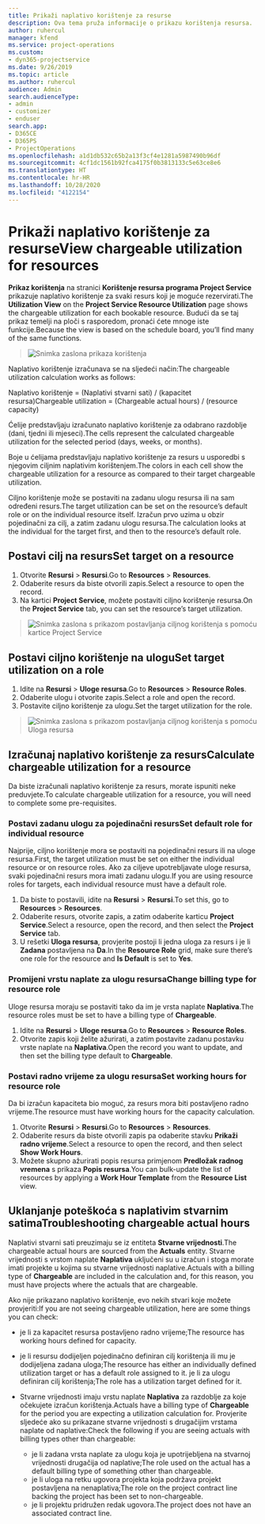 ```yaml
---
title: Prikaži naplativo korištenje za resurse
description: Ova tema pruža informacije o prikazu korištenja resursa.
author: ruhercul
manager: kfend
ms.service: project-operations
ms.custom:
- dyn365-projectservice
ms.date: 9/26/2019
ms.topic: article
ms.author: ruhercul
audience: Admin
search.audienceType:
- admin
- customizer
- enduser
search.app:
- D365CE
- D365PS
- ProjectOperations
ms.openlocfilehash: a1d1db532c65b2a13f3cf4e1281a5987490b96df
ms.sourcegitcommit: 4cf1dc1561b92fca4175f0b3813133c5e63ce8e6
ms.translationtype: HT
ms.contentlocale: hr-HR
ms.lasthandoff: 10/28/2020
ms.locfileid: "4122154"
---
```

# <a name="view-chargeable-utilization-for-resources"></a><span data-ttu-id="98bd1-103">Prikaži naplativo korištenje za resurse</span><span class="sxs-lookup"><span data-stu-id="98bd1-103">View chargeable utilization for resources</span></span>
 
<span data-ttu-id="98bd1-104">**Prikaz korištenja** na stranici **Korištenje resursa programa Project Service** prikazuje naplativo korištenje za svaki resurs koji je moguće rezervirati.</span><span class="sxs-lookup"><span data-stu-id="98bd1-104">The **Utilization View** on the **Project Service Resource Utilization** page shows the chargeable utilization for each bookable resource.</span></span> <span data-ttu-id="98bd1-105">Budući da se taj prikaz temelji na ploči s rasporedom, pronaći ćete mnoge iste funkcije.</span><span class="sxs-lookup"><span data-stu-id="98bd1-105">Because the view is based on the schedule board, you’ll find many of the same functions.</span></span>

> ![Snimka zaslona prikaza korištenja](media/FAQ-utilization-1.png)
 

<span data-ttu-id="98bd1-107">Naplativo korištenje izračunava se na sljedeći način:</span><span class="sxs-lookup"><span data-stu-id="98bd1-107">The chargeable utilization calculation works as follows:</span></span>

   <span data-ttu-id="98bd1-108">Naplativo korištenje = (Naplativi stvarni sati) / (kapacitet resursa)</span><span class="sxs-lookup"><span data-stu-id="98bd1-108">Chargeable utilization = (Chargeable actual hours) / (resource capacity)</span></span>

<span data-ttu-id="98bd1-109">Ćelije predstavljaju izračunato naplativo korištenje za odabrano razdoblje (dani, tjedni ili mjeseci).</span><span class="sxs-lookup"><span data-stu-id="98bd1-109">The cells represent the calculated chargeable utilization for the selected period (days, weeks, or months).</span></span>

<span data-ttu-id="98bd1-110">Boje u ćelijama predstavljaju naplativo korištenje za resurs u usporedbi s njegovim ciljnim naplativim korištenjem.</span><span class="sxs-lookup"><span data-stu-id="98bd1-110">The colors in each cell show the chargeable utilization for a resource as compared to their target chargeable utilization.</span></span> 

<span data-ttu-id="98bd1-111">Ciljno korištenje može se postaviti na zadanu ulogu resursa ili na sam određeni resurs.</span><span class="sxs-lookup"><span data-stu-id="98bd1-111">The target utilization can be set on the resource’s default role or on the individual resource itself.</span></span> <span data-ttu-id="98bd1-112">Izračun prvo uzima u obzir pojedinačni za cilj, a zatim zadanu ulogu resursa.</span><span class="sxs-lookup"><span data-stu-id="98bd1-112">The calculation looks at the individual for the target first, and then to the resource’s default role.</span></span>

## <a name="set-target-on-a-resource"></a><span data-ttu-id="98bd1-113">Postavi cilj na resurs</span><span class="sxs-lookup"><span data-stu-id="98bd1-113">Set target on a resource</span></span>

1. <span data-ttu-id="98bd1-114">Otvorite **Resursi** \> **Resursi**.</span><span class="sxs-lookup"><span data-stu-id="98bd1-114">Go to **Resources** \> **Resources**.</span></span> 
2. <span data-ttu-id="98bd1-115">Odaberite resurs da biste otvorili zapis.</span><span class="sxs-lookup"><span data-stu-id="98bd1-115">Select a resource to open the record.</span></span> 
3. <span data-ttu-id="98bd1-116">Na kartici **Project Service**, možete postaviti ciljno korištenje resursa.</span><span class="sxs-lookup"><span data-stu-id="98bd1-116">On the **Project Service** tab, you can set the resource’s target utilization.</span></span>

> ![Snimka zaslona s prikazom postavljanja ciljnog korištenja s pomoću kartice Project Service](media/FAQ-utilization-2.png)
 
## <a name="set-target-utilization-on-a-role"></a><span data-ttu-id="98bd1-118">Postavi ciljno korištenje na ulogu</span><span class="sxs-lookup"><span data-stu-id="98bd1-118">Set target utilization on a role</span></span>

1. <span data-ttu-id="98bd1-119">Idite na **Resursi** \> **Uloge resursa**.</span><span class="sxs-lookup"><span data-stu-id="98bd1-119">Go to **Resources** \> **Resource Roles**.</span></span> 
2. <span data-ttu-id="98bd1-120">Odaberite ulogu i otvorite zapis.</span><span class="sxs-lookup"><span data-stu-id="98bd1-120">Select a role and open the record.</span></span> 
3. <span data-ttu-id="98bd1-121">Postavite ciljno korištenje za ulogu.</span><span class="sxs-lookup"><span data-stu-id="98bd1-121">Set the target utilization for the role.</span></span>

> ![Snimka zaslona s prikazom postavljanja ciljnog korištenja s pomoću Uloga resursa](media/FAQ-utilization-3.png)
 
## <a name="calculate-chargeable-utilization-for-a-resource"></a><span data-ttu-id="98bd1-123">Izračunaj naplativo korištenje za resurs</span><span class="sxs-lookup"><span data-stu-id="98bd1-123">Calculate chargeable utilization for a resource</span></span>

<span data-ttu-id="98bd1-124">Da biste izračunali naplativo korištenje za resurs, morate ispuniti neke preduvjete.</span><span class="sxs-lookup"><span data-stu-id="98bd1-124">To calculate chargeable utilization for a resource, you will need to complete some pre-requisites.</span></span> 

### <a name="set-default-role-for-individual-resource"></a><span data-ttu-id="98bd1-125">Postavi zadanu ulogu za pojedinačni resurs</span><span class="sxs-lookup"><span data-stu-id="98bd1-125">Set default role for individual resource</span></span>

<span data-ttu-id="98bd1-126">Najprije, ciljno korištenje mora se postaviti na pojedinačni resurs ili na uloge resursa.</span><span class="sxs-lookup"><span data-stu-id="98bd1-126">First, the target utilization must be set on either the individual resource or on resource roles.</span></span> <span data-ttu-id="98bd1-127">Ako za ciljeve upotrebljavate uloge resursa, svaki pojedinačni resurs mora imati zadanu ulogu.</span><span class="sxs-lookup"><span data-stu-id="98bd1-127">If you are using resource roles for targets, each individual resource must have a default role.</span></span> 

1. <span data-ttu-id="98bd1-128">Da biste to postavili, idite na **Resursi** \> **Resursi**.</span><span class="sxs-lookup"><span data-stu-id="98bd1-128">To set this, go to **Resources** \> **Resources**.</span></span> 
2. <span data-ttu-id="98bd1-129">Odaberite resurs, otvorite zapis, a zatim odaberite karticu **Project Service**.</span><span class="sxs-lookup"><span data-stu-id="98bd1-129">Select a resource, open the record, and then select the **Project Service** tab.</span></span> 
3. <span data-ttu-id="98bd1-130">U rešetki **Uloga resursa**, provjerite postoji li jedna uloga za resurs i je li **Zadana** postavljena na **Da**.</span><span class="sxs-lookup"><span data-stu-id="98bd1-130">In the **Resource Role** grid, make sure there’s one role for the resource and **Is Default** is set to **Yes**.</span></span>
 
### <a name="change-billing-type-for-resource-role"></a><span data-ttu-id="98bd1-131">Promijeni vrstu naplate za ulogu resursa</span><span class="sxs-lookup"><span data-stu-id="98bd1-131">Change billing type for resource role</span></span>

<span data-ttu-id="98bd1-132">Uloge resursa moraju se postaviti tako da im je vrsta naplate **Naplativa**.</span><span class="sxs-lookup"><span data-stu-id="98bd1-132">The resource roles must be set to have a billing type of **Chargeable**.</span></span> 

1. <span data-ttu-id="98bd1-133">Idite na **Resursi** \> **Uloge resursa**.</span><span class="sxs-lookup"><span data-stu-id="98bd1-133">Go to **Resources** \> **Resource Roles**.</span></span> 
2. <span data-ttu-id="98bd1-134">Otvorite zapis koji želite ažurirati, a zatim postavite zadanu postavku vrste naplate na **Naplativa**.</span><span class="sxs-lookup"><span data-stu-id="98bd1-134">Open the record you want to update, and then set the billing type default to **Chargeable**.</span></span>

### <a name="set-working-hours-for-resource-role"></a><span data-ttu-id="98bd1-135">Postavi radno vrijeme za ulogu resursa</span><span class="sxs-lookup"><span data-stu-id="98bd1-135">Set working hours for resource role</span></span>
 
<span data-ttu-id="98bd1-136">Da bi izračun kapaciteta bio moguć, za resurs mora biti postavljeno radno vrijeme.</span><span class="sxs-lookup"><span data-stu-id="98bd1-136">The resource must have working hours for the capacity calculation.</span></span> 

1. <span data-ttu-id="98bd1-137">Otvorite **Resursi** \> **Resursi**.</span><span class="sxs-lookup"><span data-stu-id="98bd1-137">Go to **Resources** \> **Resources**.</span></span> 
2. <span data-ttu-id="98bd1-138">Odaberite resurs da biste otvorili zapis pa odaberite stavku **Prikaži radno vrijeme**.</span><span class="sxs-lookup"><span data-stu-id="98bd1-138">Select a resource to open the record, and then select **Show Work Hours**.</span></span> 
3. <span data-ttu-id="98bd1-139">Možete skupno ažurirati popis resursa primjenom **Predložak radnog vremena** s prikaza **Popis resursa**.</span><span class="sxs-lookup"><span data-stu-id="98bd1-139">You can bulk-update the list of resources by applying a **Work Hour Template** from the **Resource List** view.</span></span>

## <a name="troubleshooting-chargeable-actual-hours"></a><span data-ttu-id="98bd1-140">Uklanjanje poteškoća s naplativim stvarnim satima</span><span class="sxs-lookup"><span data-stu-id="98bd1-140">Troubleshooting chargeable actual hours</span></span>

<span data-ttu-id="98bd1-141">Naplativi stvarni sati preuzimaju se iz entiteta **Stvarne vrijednosti**.</span><span class="sxs-lookup"><span data-stu-id="98bd1-141">The chargeable actual hours are sourced from the **Actuals** entity.</span></span> <span data-ttu-id="98bd1-142">Stvarne vrijednosti s vrstom naplate **Naplativa** uključeni su u izračun i stoga morate imati projekte u kojima su stvarne vrijednosti naplative.</span><span class="sxs-lookup"><span data-stu-id="98bd1-142">Actuals with a billing type of **Chargeable** are included in the calculation and, for this reason, you must have projects where the actuals that are chargeable.</span></span>

<span data-ttu-id="98bd1-143">Ako nije prikazano naplativo korištenje, evo nekih stvari koje možete provjeriti:</span><span class="sxs-lookup"><span data-stu-id="98bd1-143">If you are not seeing chargeable utilization, here are some things you can check:</span></span>

- <span data-ttu-id="98bd1-144">je li za kapacitet resursa postavljeno radno vrijeme;</span><span class="sxs-lookup"><span data-stu-id="98bd1-144">The resource has working hours defined for capacity.</span></span>
- <span data-ttu-id="98bd1-145">je li resursu dodijeljen pojedinačno definiran cilj korištenja ili mu je dodijeljena zadana uloga;</span><span class="sxs-lookup"><span data-stu-id="98bd1-145">The resource has either an individually defined utilization target or has a default role assigned to it.</span></span> <span data-ttu-id="98bd1-146">je li za ulogu definiran cilj korištenja;</span><span class="sxs-lookup"><span data-stu-id="98bd1-146">The role has a utilization target defined for it.</span></span>
- <span data-ttu-id="98bd1-147">Stvarne vrijednosti imaju vrstu naplate **Naplativa** za razdoblje za koje očekujete izračun korištenja.</span><span class="sxs-lookup"><span data-stu-id="98bd1-147">Actuals have a billing type of **Chargeable** for the period you are expecting a utilization calculation for.</span></span> <span data-ttu-id="98bd1-148">Provjerite sljedeće ako su prikazane stvarne vrijednosti s drugačijim vrstama naplate od naplative:</span><span class="sxs-lookup"><span data-stu-id="98bd1-148">Check the following if you are seeing actuals with billing types other than chargeable:</span></span>

  - <span data-ttu-id="98bd1-149">je li zadana vrsta naplate za ulogu koja je upotrijebljena na stvarnoj vrijednosti drugačija od naplative;</span><span class="sxs-lookup"><span data-stu-id="98bd1-149">The role used on the actual has a default billing type of something other than chargeable.</span></span>
  - <span data-ttu-id="98bd1-150">je li uloga na retku ugovora projekta koja podržava projekt postavljena na nenaplativa;</span><span class="sxs-lookup"><span data-stu-id="98bd1-150">The role on the project contract line backing the project has been set to non-chargeable.</span></span>
  - <span data-ttu-id="98bd1-151">je li projektu pridružen redak ugovora.</span><span class="sxs-lookup"><span data-stu-id="98bd1-151">The project does not have an associated contract line.</span></span>


